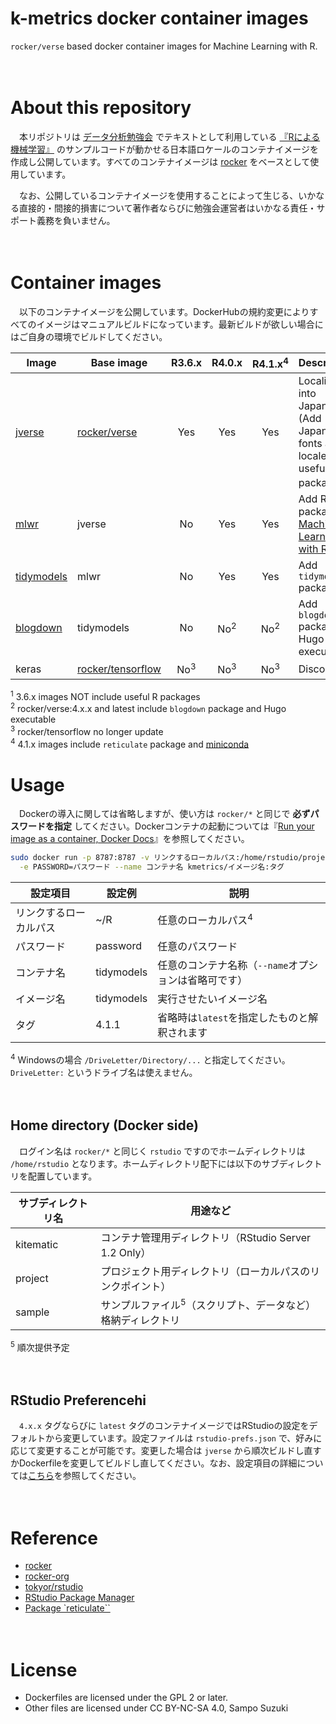 k-metrics docker container images
================

`rocker/verse` based docker container images for Machine Learning with
R.

　

# About this repository

　本リポジトリは
[データ分析勉強会](https://sites.google.com/site/kantometrics/2019)
でテキストとして利用している
[『Rによる機械学習』](https://www.shoeisha.co.jp/book/detail/9784798145112)
のサンプルコードが動かせる日本語ロケールのコンテナイメージを作成し公開しています。すべてのコンテナイメージは
[rocker](https://hub.docker.com/u/rocker) をベースとして使用しています。

　なお、公開しているコンテナイメージを使用することによって生じる、いかなる直接的・間接的損害について著作者ならびに勉強会運営者はいかなる責任・サポート義務を負いません。

　

# Container images

　以下のコンテナイメージを公開しています。DockerHubの規約変更によりすべてのイメージはマニュアルビルドになっています。最新ビルドが欲しい場合にはご自身の環境でビルドしてください。

| Image                                                      | Base image                                                      |     R3.6.x     |     R4.0.x     | R4.1.x<sup>4</sup> | Descriptions                                                                                       |
|------------------------------------------------------------|-----------------------------------------------------------------|:--------------:|:--------------:|:------------------:|----------------------------------------------------------------------------------------------------|
| [jverse](https://hub.docker.com/r/kmetrics/jverse)         | [rocker/verse](https://hub.docker.com/r/rocker/verse)           |      Yes       |      Yes       |        Yes         | Localizing into Japanese (Add Japanese fonts and locale) and useful R packages<sup>1</sup>         |
| [mlwr](https://hub.docker.com/r/kmetrics/mlwr)             | jverse                                                          |       No       |      Yes       |        Yes         | Add R packages for [Machine Learning with R](https://www.shoeisha.co.jp/book/detail/9784798145112) |
| [tidymodels](https://hub.docker.com/r/kmetrics/tidymodels) | mlwr                                                            |       No       |      Yes       |        Yes         | Add `tidymodels` package                                                                           |
| [blogdown](https://hub.docker.com/r/kmetrics/blogdown)     | tidymodels                                                      |       No       | No<sup>2</sup> |   No<sup>2</sup>   | Add `blogdown` package and Hugo executable                                                         |
| keras                                                      | [rocker/tensorflow](https://hub.docker.com/r/rocker/tensorflow) | No<sup>3</sup> | No<sup>3</sup> |   No<sup>3</sup>   | Discontinued                                                                                       |

<sup>1</sup> 3.6.x images NOT include useful R packages  
<sup>2</sup> rocker/verse:4.x.x and latest include `blogdown` package
and Hugo executable  
<sup>3</sup> rocker/tensorflow no longer update  
<sup>4</sup> 4.1.x images include `reticulate` package and
[miniconda](https://docs.conda.io/en/latest/miniconda.html) 　

# Usage

　Dockerの導入に関しては省略しますが、使い方は `rocker/*` と同じで
**必ずパスワードを指定**
してください。Dockerコンテナの起動については『[Run your image as a
container, Docker
Docs](https://docs.docker.com/get-started/part2/)』を参照してください。

``` bash
sudo docker run -p 8787:8787 -v リンクするローカルパス:/home/rstudio/project \
  -e PASSWORD=パスワード --name コンテナ名 kmetrics/イメージ名:タグ
```

| 設定項目               | 設定例     | 説明                                                 |
|------------------------|------------|------------------------------------------------------|
| リンクするローカルパス | \~/R       | 任意のローカルパス<sup>4</sup>                       |
| パスワード             | password   | 任意のパスワード                                     |
| コンテナ名             | tidymodels | 任意のコンテナ名称（`--name`オプションは省略可です） |
| イメージ名             | tidymodels | 実行させたいイメージ名                               |
| タグ                   | 4.1.1      | 省略時は`latest`を指定したものと解釈されます         |

<sup>4</sup> Windowsの場合 `/DriveLetter/Directory/...`
と指定してください。`DriveLetter:` というドライブ名は使えません。

　

## Home directory (Docker side)

　ログイン名は `rocker/*` と同じく `rstudio`
ですのでホームディレクトリは `/home/rstudio`
となります。ホームディレクトリ配下には以下のサブディレクトリを配置しています。

| サブディレクトリ名 | 用途など                                                               |
|--------------------|------------------------------------------------------------------------|
| kitematic          | コンテナ管理用ディレクトリ（RStudio Server 1.2 Only）                  |
| project            | プロジェクト用ディレクトリ（ローカルパスのリンクポイント）             |
| sample             | サンプルファイル<sup>5</sup>（スクリプト、データなど）格納ディレクトリ |

<sup>5</sup> 順次提供予定

　

## RStudio Preferencehi

　`4.x.x` タグならびに `latest`
タグのコンテナイメージではRStudioの設定をデフォルトから変更しています。設定ファイルは
`rstudio-prefs.json`
で、好みに応じて変更することが可能です。変更した場合は `jverse`
から順次ビルドし直すかDockerfileを変更してビルドし直してください。なお、設定項目の詳細については[こちら](https://docs.rstudio.com/ide/server-pro/1.3.820-1/session-user-settings.html#session-user-settings)を参照してください。

　

# Reference

-   [rocker](https://hub.docker.com/u/rocker)
-   [rocker-org](https://github.com/rocker-org)
-   [tokyor/rstudio](https://hub.docker.com/r/tokyor/rstudio)
-   [RStudio Package Manager](https://packagemanager.rstudio.com/)
-   [Package \`reticulate\`\`](https://rstudio.github.io/reticulate/)

　

# License

-   Dockerfiles are licensed under the GPL 2 or later.  
-   Other files are licensed under CC BY-NC-SA 4.0, Sampo Suzuki
